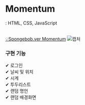 # Momentum
: HTML, CSS, JavaScript

<br>[💡Spongebob.ver Momentum](https://yurileeeee.github.io/Momentum/)
![캡처](https://user-images.githubusercontent.com/64250932/124414286-620bcd80-dd8d-11eb-8c93-aa60a9d7b702.PNG)

### 구현 기능
✔ 로그인 
<br>✔ 날씨 및 위치
<br>✔ 시계
<br>✔ 투두리스트
<br>✔ 랜덤 명언
<br>✔ 랜덤 배경화면
